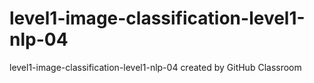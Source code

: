 # level1-image-classification-level1-nlp-04
level1-image-classification-level1-nlp-04 created by GitHub Classroom
